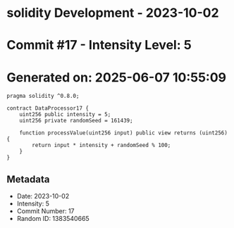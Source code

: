 ﻿# solidity Development - 2023-10-02
# Commit #17 - Intensity Level: 5
# Generated on: 2025-06-07 10:55:09
```solidity
pragma solidity ^0.8.0;

contract DataProcessor17 {
    uint256 public intensity = 5;
    uint256 private randomSeed = 161439;

    function processValue(uint256 input) public view returns (uint256) {
        return input * intensity + randomSeed % 100;
    }
}
```
## Metadata
- Date: 2023-10-02
- Intensity: 5
- Commit Number: 17
- Random ID: 1383540665
